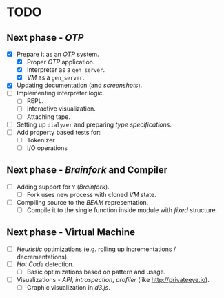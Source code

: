 # TODO
  
## Next phase - *OTP*

- [x] Prepare it as an *OTP* system.
  - [x] Proper *OTP* application.
  - [x] Interpreter as a `gen_server`.
  - [x] *VM* as a `gen_server`.
- [x] Updating documentation (and *screenshots*).
- [ ] Implementing interpreter logic.
  - [ ] REPL.
  - [ ] Interactive visualization.
  - [ ] Attaching tape.
- [ ] Setting up `dialyzer` and preparing *type specifications*.
- [ ] Add property based tests for:
  - [ ] Tokenizer
  - [ ] I/O operations

## Next phase - *Brainfork* and Compiler

- [ ] Adding support for `Y` (*Brainfork*).
  - [ ] Fork uses new process with cloned *VM* state. 
- [ ] Compiling source to the *BEAM* representation.
  - [ ] Compile it to the single function inside module with *fixed* structure.

## Next phase - Virtual Machine

- [ ] *Heuristic* optimizations (e.g. rolling up incrementations / decrementations).
- [ ] *Hot Code* detection.
  - [ ] Basic optimizations based on pattern and usage.
- [ ] Visualizations - *API*, *introspection*, *profiler* (like http://privateeye.io).
  - [ ] Graphic visualization in *d3.js*.
